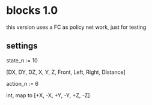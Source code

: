 # blocks 1.0

this version uses a FC as policy net work, just for testing

## settings

state_n := 10

[DX, DY, DZ, X, Y, Z, Front, Left, Right, Distance]

action_n := 6

int, map to [+X, -X, +Y, -Y, +Z, -Z]
